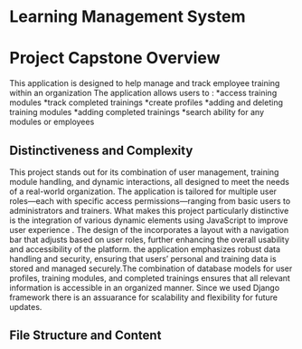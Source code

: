 # Learning Management System

# Project Capstone Overview
This application is designed to help manage and track employee training within an organization 
 The application allows users to :
 *access training modules
 *track completed trainings
 *create profiles
 *adding and deleting training modules
 *adding completed trainings
 *search ability for any modules or employees

## Distinctiveness and Complexity
This project stands out for its combination of user management, training module handling, and dynamic interactions, all designed to meet the needs of a real-world organization. The application is tailored for multiple user roles—each with specific access permissions—ranging from basic users to administrators and trainers.
What makes this project particularly distinctive is the integration of various dynamic elements using JavaScript to improve user experience . The design of the  incorporates a layout with a navigation bar that adjusts based on user roles, further enhancing the overall usability and accessibility of the platform.
the application emphasizes robust data handling and security, ensuring that users’ personal and training data is stored and managed securely.The combination of database models for user profiles, training modules, and completed trainings ensures that all relevant information is accessible in an organized manner.
Since we used Django framework there is an assuarance for scalability and flexibility for future updates.

## File Structure and Content
